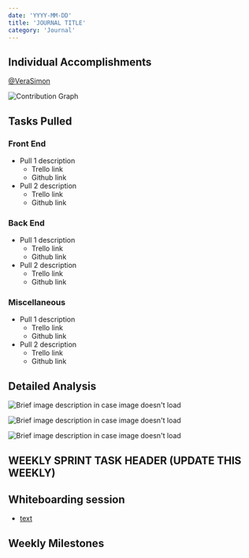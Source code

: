 ```yaml
---
date: 'YYYY-MM-DD'
title: 'JOURNAL TITLE'
category: 'Journal'
---
```


## Individual Accomplishments

[@VeraSimon](https://github.com/VeraSimon)

![Contribution Graph](https://raw.githubusercontent.com/VeraSimon/portfolio/master/blog/DATE_HERE/contribution_graph.png 'Github Repository Contribution Graph')

<!-- Provide a paragraph (5-8 sentences) summarizing the work you did this week, the challenges you faced, the tools you used, and your accomplishments. -->

## Tasks Pulled

### Front End

- Pull 1 description
  - Trello link
  - Github link
- Pull 2 description
  - Trello link
  - Github link

### Back End

- Pull 1 description
  - Trello link
  - Github link
- Pull 2 description
  - Trello link
  - Github link

### Miscellaneous

- Pull 1 description
  - Trello link
  - Github link
- Pull 2 description
  - Trello link
  - Github link

## Detailed Analysis

<!-- Pick one of your tickets and provide a detailed analysis of the work you did. This should be approximately 1/4 page of text, and at least three screenshots. -->

![Brief image description in case image doesn't load](https://raw.githubusercontent.com/VeraSimon/portfolio/master/blog/DATE_HERE/image1.png 'Image 1 alt text')

![Brief image description in case image doesn't load](https://raw.githubusercontent.com/VeraSimon/portfolio/master/blog/DATE_HERE/image2.png 'Image 2 alt text')

![Brief image description in case image doesn't load](https://raw.githubusercontent.com/VeraSimon/portfolio/master/blog/DATE_HERE/image3.png 'Image 3 alt text')

## WEEKLY SPRINT TASK HEADER (UPDATE THIS WEEKLY)

<!-- Description from labs training kit page for the week -->

## Whiteboarding session

<!-- Add a link to the weeks whiteboarding session -->

- [text](link)

## Weekly Milestones

<!-- insert stuff here -->
